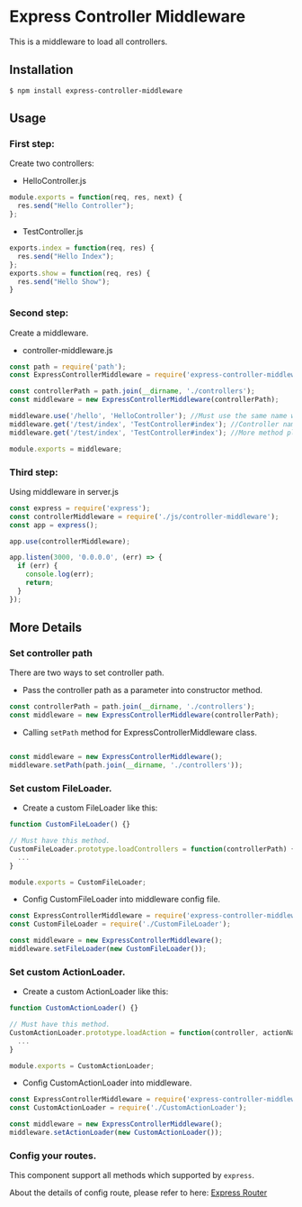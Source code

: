 # Express Controller Middleware

This is a middleware to load all controllers.

## Installation

```
$ npm install express-controller-middleware
```

## Usage

### First step:

Create two controllers:

* HelloController.js

```js
module.exports = function(req, res, next) {
  res.send("Hello Controller");
};
```

* TestController.js

```js
exports.index = function(req, res) {
  res.send("Hello Index");
};
exports.show = function(req, res) {
  res.send("Hello Show");
}
```

### Second step:

Create a middleware.

* controller-middleware.js

```js
const path = require('path');
const ExpressControllerMiddleware = require('express-controller-middleware');

const controllerPath = path.join(__dirname, './controllers');
const middleware = new ExpressControllerMiddleware(controllerPath);

middleware.use('/hello', 'HelloController'); //Must use the same name with file name.
middleware.get('/test/index', 'TestController#index'); //Controller name and action name separated by '#'
middleware.get('/test/index', 'TestController#index'); //More method please refer to 'express'

module.exports = middleware;
```

### Third step:

Using middleware in server.js

```js
const express = require('express');
const controllerMiddleware = require('./js/controller-middleware');
const app = express();

app.use(controllerMiddleware);

app.listen(3000, '0.0.0.0', (err) => {
  if (err) {
    console.log(err);
    return;
  }
});

```

## More Details

### Set controller path

There are two ways to set controller path.

* Pass the controller path as a parameter into constructor method.

```js
const controllerPath = path.join(__dirname, './controllers');
const middleware = new ExpressControllerMiddleware(controllerPath);
```

* Calling `setPath` method for ExpressControllerMiddleware class.

```js

const middleware = new ExpressControllerMiddleware();
middleware.setPath(path.join(__dirname, './controllers'));
```

### Set custom FileLoader.

* Create a custom FileLoader like this:

```js
function CustomFileLoader() {}

// Must have this method.
CustomFileLoader.prototype.loadControllers = function(controllerPath) {
  ...
}

module.exports = CustomFileLoader;
```

* Config CustomFileLoader into middleware config file.

```js
const ExpressControllerMiddleware = require('express-controller-middleware');
const CustomFileLoader = require('./CustomFileLoader');

const middleware = new ExpressControllerMiddleware();
middleware.setFileLoader(new CustomFileLoader());
```

### Set custom ActionLoader.

* Create a custom ActionLoader like this:

```js
function CustomActionLoader() {}

// Must have this method.
CustomActionLoader.prototype.loadAction = function(controller, actionName) {
  ...
}

module.exports = CustomActionLoader;
```

* Config CustomActionLoader into middleware.

```js
const ExpressControllerMiddleware = require('express-controller-middleware');
const CustomActionLoader = require('./CustomActionLoader');

const middleware = new ExpressControllerMiddleware();
middleware.setActionLoader(new CustomActionLoader());
```

### Config your routes.

This component support all methods which supported by `express`.

About the details of config route, please refer to here: [Express Router](http://www.expressjs.com.cn/guide/routing.html)
